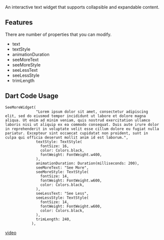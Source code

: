 <!-- 
This README describes the package. If you publish this package to pub.dev,
this README's contents appear on the landing page for your package.

For information about how to write a good package README, see the guide for
[writing package pages](https://dart.dev/guides/libraries/writing-package-pages). 

For general information about developing packages, see the Dart guide for
[creating packages](https://dart.dev/guides/libraries/create-library-packages)
and the Flutter guide for
[developing packages and plugins](https://flutter.dev/developing-packages). 
-->

An interactive text widget that supports collapsible and expandable content.

## Features

There are number of properties that you can modify.

- text
- textStyle
- animationDuration
- seeMoreText
- seeMoreStyle
- seeLessText
- seeLessStyle
- trimLength

## Dart Code Usage

```
SeeMoreWidget(
              "Lorem ipsum dolor sit amet, consectetur adipiscing elit, sed do eiusmod tempor incididunt ut labore et dolore magna aliqua. Ut enim ad minim veniam, quis nostrud exercitation ullamco laboris nisi ut aliquip ex ea commodo consequat. Duis aute irure dolor in reprehenderit in voluptate velit esse cillum dolore eu fugiat nulla pariatur. Excepteur sint occaecat cupidatat non proident, sunt in culpa qui officia deserunt mollit anim id est laborum.",
              textStyle: TextStyle(
                fontSize: 16,
                color: Colors.black,
                fontWeight: FontWeight.w400,
              ),
              animationDuration: Duration(milliseconds: 200),
              seeMoreText: "See More",
              seeMoreStyle: TextStyle(
                fontSize: 14,
                fontWeight: FontWeight.w600,
                color: Colors.black,
              ),
              seeLessText: "See Less",
              seeLessStyle: TextStyle(
                fontSize: 14,
                fontWeight: FontWeight.w600,
                color: Colors.black,
              ),
              trimLength: 240,
            ),
```

[video](https://github.com/igloodev/see_more/assets/35443097/f20a3f37-dba1-4267-a5db-c3df7cd36c52)


